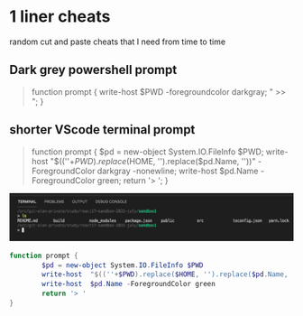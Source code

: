 # 1 liner cheats
random cut and paste cheats that I need from time to time 

## Dark grey powershell prompt

> function prompt { write-host $PWD -foregroundcolor darkgray;  " >> "; }



## shorter VScode terminal prompt

> function prompt { $pd = new-object System.IO.FileInfo $PWD;  write-host  "$((''+$PWD).replace($HOME, '').replace($pd.Name, ''))"  -ForegroundColor darkgray -nonewline; write-host $pd.Name -ForegroundColor green; return '> '; }

![better-prompt.png](better-prompt.png)

```powershell
function prompt { 
        $pd = new-object System.IO.FileInfo $PWD
        write-host  "$((''+$PWD).replace($HOME, '').replace($pd.Name, ''))"  -ForegroundColor darkgray -nonewline
        write-host  $pd.Name -ForegroundColor green
        return '> '
}
```
